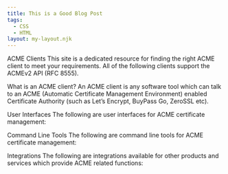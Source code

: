 ```yaml
---
title: This is a Good Blog Post
tags:
  - CSS
  - HTML
layout: my-layout.njk
---
```


ACME Clients
This site is a dedicated resource for finding the right ACME client to meet your requirements. All of the following clients support the ACMEv2 API (RFC 8555).

What is an ACME client?
An ACME client is any software tool which can talk to an ACME (Automatic Certificate Management Environment) enabled Certificate Authority (such as Let’s Encrypt, BuyPass Go, ZeroSSL etc).

User Interfaces
The following are user interfaces for ACME certificate management:

Command Line Tools
The following are command line tools for ACME certificate management:

Integrations
The following are integrations available for other products and services which provide ACME related functions:
